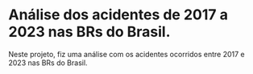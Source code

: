 # Análise dos acidentes de 2017 a 2023 nas BRs do Brasil.

Neste projeto, fiz uma análise com os acidentes ocorridos entre 2017 e 2023 nas BRs do Brasil.
